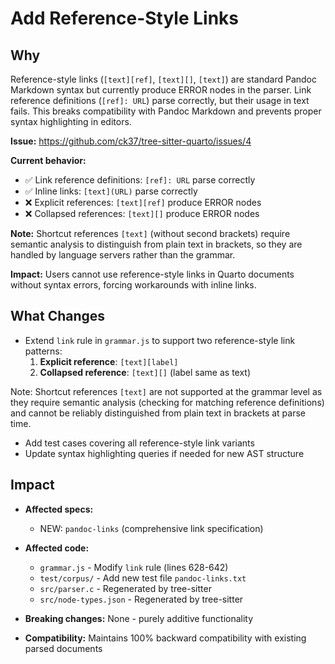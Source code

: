 # Add Reference-Style Links

## Why

Reference-style links (`[text][ref]`, `[text][]`, `[text]`) are standard Pandoc Markdown syntax but currently produce ERROR nodes in the parser. Link reference definitions (`[ref]: URL`) parse correctly, but their usage in text fails. This breaks compatibility with Pandoc Markdown and prevents proper syntax highlighting in editors.

**Issue:** https://github.com/ck37/tree-sitter-quarto/issues/4

**Current behavior:**
- ✅ Link reference definitions: `[ref]: URL` parse correctly
- ✅ Inline links: `[text](URL)` parse correctly
- ❌ Explicit references: `[text][ref]` produce ERROR nodes
- ❌ Collapsed references: `[text][]` produce ERROR nodes

**Note:** Shortcut references `[text]` (without second brackets) require semantic analysis to distinguish from plain text in brackets, so they are handled by language servers rather than the grammar.

**Impact:** Users cannot use reference-style links in Quarto documents without syntax errors, forcing workarounds with inline links.

## What Changes

- Extend `link` rule in `grammar.js` to support two reference-style link patterns:
  1. **Explicit reference**: `[text][label]`
  2. **Collapsed reference**: `[text][]` (label same as text)

Note: Shortcut references `[text]` are not supported at the grammar level as they require semantic analysis (checking for matching reference definitions) and cannot be reliably distinguished from plain text in brackets at parse time.

- Add test cases covering all reference-style link variants
- Update syntax highlighting queries if needed for new AST structure

## Impact

- **Affected specs:**
  - NEW: `pandoc-links` (comprehensive link specification)

- **Affected code:**
  - `grammar.js` - Modify `link` rule (lines 628-642)
  - `test/corpus/` - Add new test file `pandoc-links.txt`
  - `src/parser.c` - Regenerated by tree-sitter
  - `src/node-types.json` - Regenerated by tree-sitter

- **Breaking changes:** None - purely additive functionality

- **Compatibility:** Maintains 100% backward compatibility with existing parsed documents
